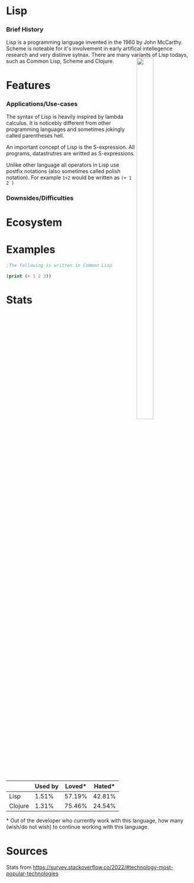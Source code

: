 #  Lisp
### Brief History
Lisp is a programming language invented in the 1960 by John McCarthy. Scheme is noteable for it's involvement in early artifical intellegence research and very distinve sytnax. There are many variants of Lisp todays, such as Common Lisp, Scheme and Clojure.
<img style="float: right; width:30%; height:50%; object-fit:contain;" src="https://upload.wikimedia.org/wikipedia/commons/4/48/Lisp_logo.svg">

# Features
### Applications/Use-cases
The syntax of Lisp is heavily inspired by lambda calculus. It is noticebly different from other
programming languages and sometimes jokingly called parentheses hell.

An important concept of Lisp is the S-expression. All programs, datastrutres are writted as S-expressions.

Unlike other language all operators in Lisp use postfix notations (also sometimes called polish notation).
For example `1+2` would be written as `(+ 1 2 )`

### Downsides/Difficulties

# Ecosystem


# Examples

```lisp
;The following is written in Common Lisp

(print (+ 1 2 3))
```

# Stats

|           | Used by | Loved*| Hated*|
|-----------| ------- |--     | --    |
| Lisp      | 1.51%    | 57.19% | 42.81% |
| Clojure   | 1.31%    | 75.46% | 24.54% |

\* Out of the developer who currently work with this language, how many (wish/do not wish) to continue working with this language. 

# Sources
Stats from https://survey.stackoverflow.co/2022/#technology-most-popular-technologies
